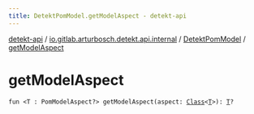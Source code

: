 ```yaml
---
title: DetektPomModel.getModelAspect - detekt-api
---
```


[detekt-api](../../index.html) / [io.gitlab.arturbosch.detekt.api.internal](../index.html) / [DetektPomModel](index.html) / [getModelAspect](./get-model-aspect.html)

# getModelAspect

`fun <T : PomModelAspect?> getModelAspect(aspect: `[`Class`](https://docs.oracle.com/javase/8/docs/api/java/lang/Class.html)`<`[`T`](get-model-aspect.html#T)`>): `[`T`](get-model-aspect.html#T)`?`
